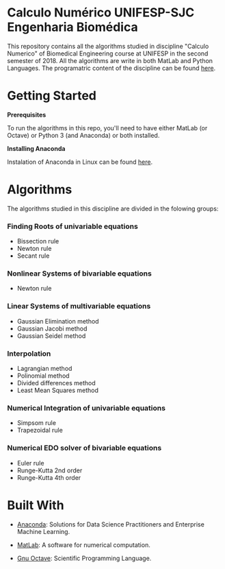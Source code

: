 # Calculo Numérico UNIFESP-SJC Engenharia Biomédica

This repository contains all the algorithms studied in discipline "Calculo Numerico" of Biomedical Engineering course at UNIFESP in the second semester of 2018. All the algorithms are write in both MatLab and Python Languages. The programatric content of the discipline can be found [here](https://unifesp.br/campus/sjc/images/sjc/Secretaria_de_Graduação/UCs_Vigentes/C/Cálculo_Numérico.pdf).

# Getting Started

**Prerequisites**

To run the algorithms in this repo, you'll need to have either MatLab (or Octave) or Python 3 (and Anaconda) or both installed.

**Installing Anaconda**

Instalation of Anaconda in Linux can be found [here](https://www.digitalocean.com/community/tutorials/how-to-install-the-anaconda-python-distribution-on-ubuntu-18-04).

# Algorithms

The algorithms studied in this discipline are divided in the folowing groups:

### Finding Roots of univariable equations

- Bissection rule
- Newton rule
- Secant rule

### Nonlinear Systems of bivariable equations

- Newton rule

### Linear Systems of multivariable equations

- Gaussian Elimination method
- Gaussian Jacobi method
- Gaussian Seidel method

### Interpolation

- Lagrangian method
- Polinomial method
- Divided differences method
- Least Mean Squares method

### Numerical Integration of univariable equations

- Simpsom rule
- Trapezoidal rule

### Numerical EDO solver of bivariable equations

- Euler rule
- Runge-Kutta 2nd order
- Runge-Kutta 4th order


# Built With
- [Anaconda](https://www.anaconda.com): Solutions for Data Science Practitioners and Enterprise Machine Learning.

- [MatLab](https://www.mathworks.com): A software for numerical computation.

- [Gnu Octave](https://www.gnu.org/software/octave/): Scientific Programming Language.
